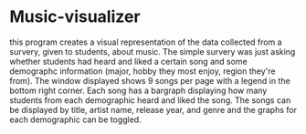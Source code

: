 # Music-visualizer
this program creates a visual representation of the data collected from a survery, given to students, about music. The simple survery was just asking  whether students had heard and liked a certain song and some demographc information (major, hobby they most enjoy, region they're from). The window displayed shows 9 songs per page with a legend in the bottom right corner. Each song has a bargraph displaying how many students from each demographic heard and liked the song. The songs can be displayed by title, artist name, release year, and genre and the graphs for each demographic can be toggled.

